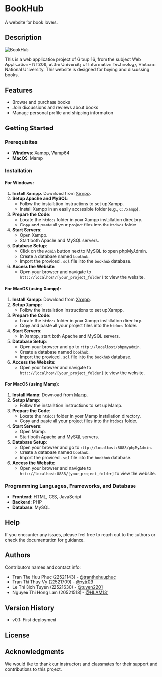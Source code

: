 # BookHub

A website for book lovers.

## Description
![BookHub](https://github.com/tranthehuuphuc/Bookhub/assets/152999205/05958863-33f6-4fb2-807b-91348db58c5d)

This is a web application project of Group 16, from the subject Web Application - NT208, at the University of Information Technology, Vietnam National University. This website is designed for buying and discussing books.

## Features
- Browse and purchase books
- Join discussions and reviews about books
- Manage personal profile and shipping information

## Getting Started

### Prerequisites
- **Windows**: Xampp, Wamp64
- **MacOS**: Mamp

### Installation

#### For Windows:
1. **Install Xampp**: Download from [Xampp](https://www.apachefriends.org/download.html).
2. **Setup Apache and MySQL**:
   - Follow the installation instructions to set up Xampp.
   - Install Xampp in an easily accessible folder (e.g., `C:/xampp`).
3. **Prepare the Code**:
   - Locate the `htdocs` folder in your Xampp installation directory.
   - Copy and paste all your project files into the `htdocs` folder.
4. **Start Servers**:
   - Open Xampp.
   - Start both Apache and MySQL servers.
5. **Database Setup**:
   - Click on the `Admin` button next to MySQL to open phpMyAdmin.
   - Create a database named `bookhub`.
   - Import the provided `.sql` file into the `bookhub` database.
6. **Access the Website**:
   - Open your browser and navigate to `http://localhost/[your_project_folder]` to view the website.

#### For MacOS (using Xampp):
1. **Install Xampp**: Download from [Xampp](https://www.apachefriends.org/index.html).
2. **Setup Xampp**:
   - Follow the installation instructions to set up Xampp.
3. **Prepare the Code**:
   - Locate the `htdocs` folder in your Xampp installation directory.
   - Copy and paste all your project files into the `htdocs` folder.
4. **Start Servers**:
   - In Xampp, start both Apache and MySQL servers.
5. **Database Setup**:
   - Open your browser and go to `http://localhost/phpmyadmin`.
   - Create a database named `bookhub`.
   - Import the provided `.sql` file into the `bookhub` database.
6. **Access the Website**:
   - Open your browser and navigate to `http://localhost/[your_project_folder]` to view the website.
     
#### For MacOS (using Mamp):
1. **Install Mamp**: Download from [Mamp](https://www.mamp.info/en/downloads/).
2. **Setup Mamp**:
   - Follow the installation instructions to set up Mamp.
3. **Prepare the Code**:
   - Locate the `htdocs` folder in your Mamp installation directory.
   - Copy and paste all your project files into the `htdocs` folder.
4. **Start Servers**:
   - Open Mamp.
   - Start both Apache and MySQL servers.
5. **Database Setup**:
   - Open your browser and go to `http://localhost:8888/phpMyAdmin`.
   - Create a database named `bookhub`.
   - Import the provided `.sql` file into the `bookhub` database.
6. **Access the Website**:
   - Open your browser and navigate to `http://localhost:8888/[your_project_folder]` to view the website.

### Programming Languages, Frameworks, and Database
- **Frontend**: HTML, CSS, JavaScript
- **Backend**: PHP
- **Database**: MySQL

## Help
If you encounter any issues, please feel free to reach out to the authors or check the documentation for guidance.

## Authors

Contributors names and contact info:
- Tran The Huu Phuc (22521143) - [@tranthehuuphuc](https://github.com/tranthehuuphuc)
- Tran Thi Thuy Vy (22521709) - [@vytr09](https://github.com/vytr09)
- Le Thi Bich Tuyen (22521630) - [@tuyen2201](https://github.com/tuyen2201)
- Nguyen Thi Hong Lam (20521518) - [@HLAM131](https://github.com/HLAM131)

## Version History
- v0.1: First deployment

## License

## Acknowledgments
We would like to thank our instructors and classmates for their support and contributions to this project.

